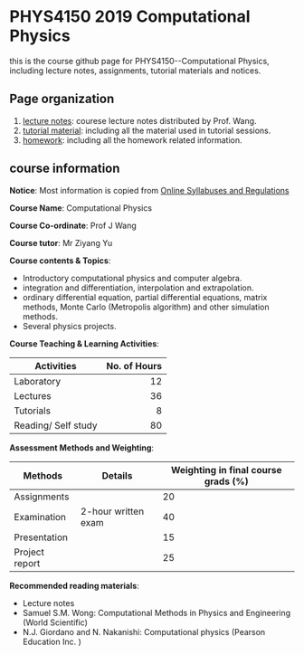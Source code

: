 # PHYS4150 2019 Computational Physics

this is the course github page for PHYS4150--Computational Physics, including lecture notes, assignments, tutorial materials and notices.

## Page organization

1. [lecture notes](./Lecture_notes): courese lecture notes distributed by Prof. Wang.
2. [tutorial material](./Tutorial_material): including all the material used in tutorial sessions.
3. [homework](./Homework): including all the homework related information.

## course information

**Notice**: Most information is copied from [Online Syllabuses and Regulations](https://webapp.science.hku.hk/sr4/servlet/enquiry?Type=Course&course_code=PHYS4150)

**Course Name**: Computational Physics

**Course Co-ordinate**: Prof J Wang

**Course tutor**: Mr Ziyang Yu

**Course contents & Topics**:

* Introductory computational physics and computer algebra.
* integration and differentiation, interpolation and extrapolation.
* ordinary differential equation, partial differential equations, matrix methods, Monte Carlo (Metropolis algorithm) and other simulation methods.
* Several physics projects.

**Course Teaching & Learning Activities**:

Activities|No. of Hours
--|--:
Laboratory|12
Lectures|36
Tutorials|8
Reading/ Self study|80

**Assessment Methods and Weighting**:

|Methods|Details|Weighting in final course grads (%)|
|--|--|--|
|Assignments| |20|
|Examination|2-hour written exam|40|
|Presentation| | 15|
|Project report| | 25|

**Recommended reading materials**:

* Lecture notes
* Samuel S.M. Wong: Computational Methods in Physics and Engineering (World Scientific)
* N.J. Giordano and N. Nakanishi: Computational physics (Pearson Education Inc. )
  